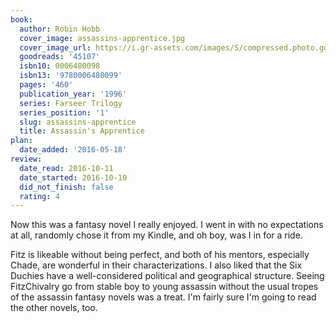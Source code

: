 ```yaml
---
book:
  author: Robin Hobb
  cover_image: assassins-apprentice.jpg
  cover_image_url: https://i.gr-assets.com/images/S/compressed.photo.goodreads.com/books/1320339497l/45107._SX98_.jpg
  goodreads: '45107'
  isbn10: 0006480098
  isbn13: '9780006480099'
  pages: '460'
  publication_year: '1996'
  series: Farseer Trilogy
  series_position: '1'
  slug: assassins-apprentice
  title: Assassin's Apprentice
plan:
  date_added: '2016-05-18'
review:
  date_read: 2016-10-11
  date_started: 2016-10-10
  did_not_finish: false
  rating: 4
---
```


Now this was a fantasy novel I really enjoyed. I went in with no expectations at all, randomly chose it from my Kindle, and oh boy, was I in for a ride.

Fitz is likeable without being perfect, and both of his mentors, especially Chade, are wonderful in their characterizations. I also liked that the Six Duchies have a well-considered political and geographical structure. Seeing FitzChivalry go from stable boy to young assassin without the usual tropes of the assassin fantasy novels was a treat. I'm fairly sure I'm going to read the other novels, too.
